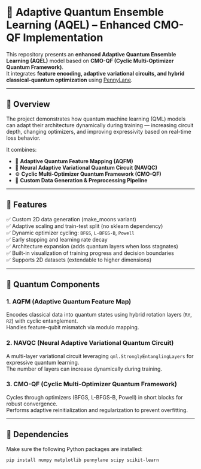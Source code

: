 # 🧠 Adaptive Quantum Ensemble Learning (AQEL) – Enhanced CMO-QF Implementation

This repository presents an **enhanced Adaptive Quantum Ensemble Learning (AQEL)** model based on **CMO-QF (Cyclic Multi-Optimizer Quantum Framework)**.  
It integrates **feature encoding, adaptive variational circuits, and hybrid classical-quantum optimization** using [PennyLane](https://pennylane.ai/).

---

## 🚀 Overview

The project demonstrates how quantum machine learning (QML) models can adapt their architecture dynamically during training — increasing circuit depth, changing optimizers, and improving expressivity based on real-time loss behavior.

It combines:
- 🧩 **Adaptive Quantum Feature Mapping (AQFM)**
- 🔄 **Neural Adaptive Variational Quantum Circuit (NAVQC)**
- ⚙️ **Cyclic Multi-Optimizer Quantum Framework (CMO-QF)**
- 🧠 **Custom Data Generation & Preprocessing Pipeline**

---

## 🧬 Features

✅ Custom 2D data generation (make_moons variant)  
✅ Adaptive scaling and train-test split (no sklearn dependency)  
✅ Dynamic optimizer cycling: `BFGS`, `L-BFGS-B`, `Powell`  
✅ Early stopping and learning rate decay  
✅ Architecture expansion (adds quantum layers when loss stagnates)  
✅ Built-in visualization of training progress and decision boundaries  
✅ Supports 2D datasets (extendable to higher dimensions)  

---

## 🧪 Quantum Components

### 1. **AQFM (Adaptive Quantum Feature Map)**
Encodes classical data into quantum states using hybrid rotation layers (`RY`, `RZ`) with cyclic entanglement.  
Handles feature–qubit mismatch via modulo mapping.

### 2. **NAVQC (Neural Adaptive Variational Quantum Circuit)**
A multi-layer variational circuit leveraging `qml.StronglyEntanglingLayers` for expressive quantum learning.  
The number of layers can increase dynamically during training.

### 3. **CMO-QF (Cyclic Multi-Optimizer Quantum Framework)**
Cycles through optimizers (BFGS, L-BFGS-B, Powell) in short blocks for robust convergence.  
Performs adaptive reinitialization and regularization to prevent overfitting.

---

## 🧰 Dependencies

Make sure the following Python packages are installed:

```bash
pip install numpy matplotlib pennylane scipy scikit-learn
